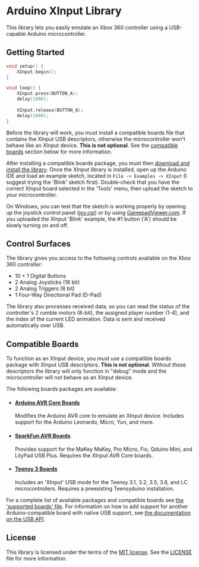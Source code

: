 # Arduino XInput Library

This library lets you easily emulate an Xbox 360 controller using a USB-capable Arduino microcontroller.

## Getting Started

```cpp
void setup() {
	XInput.begin();
}

void loop() {
	XInput.press(BUTTON_A);
	delay(1000);
	
	XInput.release(BUTTON_A);
	delay(1000);
}
```

Before the library will work, you must install a compatible boards file that contains the XInput USB descriptors, otherwise the microcontroller won't behave like an XInput device. **This is not optional**. See the [compatible boards](#compatible-boards) section below for more information.

After installing a compatible boards package, you must then [download and install the library](https://www.arduino.cc/en/guide/libraries). Once the XInput library is installed, open up the Arduino IDE and load an example sketch, located in `File -> Examples -> XInput` (I suggest trying the 'Blink' sketch first). Double-check that you have the correct XInput board selected in the 'Tools' menu, then upload the sketch to your microcontroller.

On Windows, you can test that the sketch is working properly by opening up the joystick control panel ([joy.cpl](https://support.microsoft.com/en-us/help/831361/how-to-troubleshoot-game-controllers-in-microsoft-games)) or by using [GamepadViewer.com](https://gamepadviewer.com/?p=1). If you uploaded the XInput 'Blink' example, the #1 button ('A') should be slowly turning on and off.

## Control Surfaces

The library gives you access to the following controls available on the Xbox 360 controller:
* 10 + 1 Digital Buttons
* 2 Analog Joysticks (16 bit)
* 2 Analog Triggers (8 bit)
* 1 Four-Way Directional Pad (D-Pad)

The library also processes received data, so you can read the status of the controller's 2 rumble motors (8-bit), the assigned player number (1-4), and the index of the current LED animation. Data is sent and received automatically over USB.

## Compatible Boards

To function as an XInput device, you *must* use a compatible boards package with XInput USB descriptors. **This is not optional**. Without these descriptors the library will only function in "debug" mode and the microcontroller will not behave as an XInput device.

The following boards packages are available:

* #### [Arduino AVR Core Boards](https://www.github.com/dmadison/ArduinoXInput_AVR)
  Modifies the Arduino AVR core to emulate an XInput device. Includes support for the Arduino Leonardo, Micro, Yun, and more. 

* #### [SparkFun AVR Boards](https://www.github.com/dmadison/ArduinoXInput_SparkFun)
  Provides support for the MaKey MaKey, Pro Micro, Fio, Qduino Mini, and LilyPad USB Plus. Requires the XInput AVR Core boards.

* #### [Teensy 3 Boards](https://www.github.com/dmadison/ArduinoXInput_Teensy)
  Includes an 'XInput' USB mode for the Teensy 3.1, 3.2, 3.5, 3.6, and LC microcontrollers. Requires a preexisting Teensyduino installation.

For a complete list of available packages and compatible boards see [the 'supported boards' file](extras/SupportedBoards.md). For information on how to add support for another Arduino-compatible board with native USB support, see [the documentation on the USB API](extras/XInputUSB_API.md).

## License

This library is licensed under the terms of the [MIT license](https://opensource.org/licenses/MIT). See the [LICENSE](LICENSE) file for more information.
